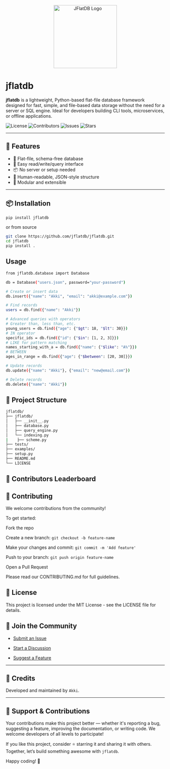 <p align="center">
  <img src="https://github.com/jflatdb/jflatdb/raw/main/assets/logo/logo.png" width="200" alt="JFlatDB Logo" />
</p>

# jflatdb

**jflatdb** is a lightweight, Python-based flat-file database framework designed for fast, simple, and file-based data storage without the need for a server or SQL engine. Ideal for developers building CLI tools, microservices, or offline applications.

![License](https://img.shields.io/github/license/jflatdb/jflatdb)
![Contributors](https://img.shields.io/github/contributors/jflatdb/jflatdb)
![Issues](https://img.shields.io/github/issues/jflatdb/jflatdb)
![Stars](https://img.shields.io/github/stars/jflatdb/jflatdb)

---

## 🚀 Features

- 📁 Flat-file, schema-free database
- 🧪 Easy read/write/query interface
- 📦 No server or setup needed
- 🔐 Human-readable, JSON-style structure
- 🧩 Modular and extensible

---

## 📦 Installation

```bash
pip install jflatdb
```

or from source 

```bash
git clone https://github.com/jflatdb/jflatdb.git
cd jflatdb
pip install .
````

## Usage

```bash 
from jflatdb.database import Database

db = Database("users.json", password="your-password")

# Create or insert data
db.insert({"name": "Akki", "email": "akki@example.com"})

# Find records
users = db.find({"name": "Akki"})

# Advanced queries with operators
# Greater than, less than, etc.
young_users = db.find({"age": {"$gt": 18, "$lt": 30}})
# IN operator
specific_ids = db.find({"id": {"$in": [1, 2, 3]}})
# LIKE for pattern matching
names_starting_with_a = db.find({"name": {"$like": "A%"}})
# BETWEEN
ages_in_range = db.find({"age": {"$between": [20, 30]}})

# Update records
db.update({"name": "Akki"}, {"email": "new@email.com"})

# Delete records
db.delete({"name": "Akki"})
```

## 📁 Project Structure

```bash 
jflatdb/
├── jflatdb/
│   ├── __init__.py
│   ├── database.py
│   ├── query_engine.py
│   └── indexing.py
|    ├── scheme.py
├── tests/
├── examples/
├── setup.py
├── README.md
└── LICENSE
```

## 🎉 Contributors Leaderboard

<!-- readme: contributors -start -->
<!-- readme: contributors -end -->



## 🤝 Contributing
We welcome contributions from the community!

To get started:

Fork the repo

Create a new branch: ```git checkout -b feature-name```

Make your changes and commit: ```git commit -m 'Add feature'```

Push to your branch: ```git push origin feature-name```

Open a Pull Request

Please read our CONTRIBUTING.md for full guidelines.

## 📄 License
This project is licensed under the MIT License - see the LICENSE file for details.

## 💬 Join the Community
- [Submit an Issue](https://github.com/jflatdb/jflatdb/issues)

- [Start a Discussion](https://github.com/jflatdb/jflatdb/discussion/)

- [Suggest a Feature](https://github.com/jflatdb/jflatdb.github/)

---
## 🙌 Credits
Developed and maintained by ```Akki```.

---

## 🙏 Support & Contributions

Your contributions make this project better — whether it's reporting a bug, suggesting a feature, improving the documentation, or writing code. We welcome developers of all levels to participate!

If you like this project, consider ⭐ starring it and sharing it with others.  
Together, let’s build something awesome with `jflatdb`.

Happy coding! 🚀
